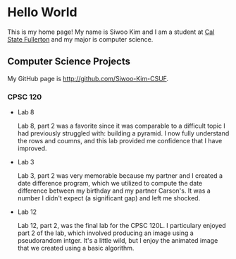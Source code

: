 # Hello World

This is my home page! My name is Siwoo Kim and I am a student at [Cal State Fullerton](http://www.fullerton.edu/) and my major is computer science.

## Computer Science Projects

My GitHub page is http://github.com/Siwoo-Kim-CSUF.

### CPSC 120

* Lab 8

    Lab 8, part 2 was a favorite since it was comparable to a difficult topic I had previously struggled with: building a pyramid. I now fully understand the rows and coumns, and this lab provided me confidence that I have improved.

* Lab 3

    Lab 3, part 2 was very memorable because my partner and I created a date difference program, which we utilized to compute the date difference between my birthday and my partner Carson's. It was a number I didn't expect (a significant gap) and left me shocked.

* Lab 12

    Lab 12, part 2, was the final lab for the CPSC 120L. I particulary enjoyed part 2 of the lab, which involved producing an image using a pseudorandom intger. It's a little wild, but I enjoy the animated image that we created using a basic algorithm.